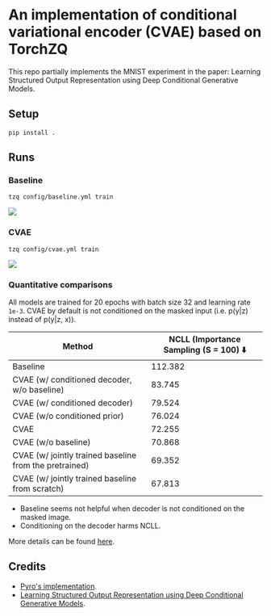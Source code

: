 # An implementation of conditional variational encoder (CVAE) based on TorchZQ

This repo partially implements the MNIST experiment in the paper: Learning Structured Output Representation using Deep Conditional Generative Models.

## Setup

```
pip install .
```

## Runs

### Baseline

```
tzq config/baseline.yml train
```

![](https://api.wandb.ai/files/enhuiz/tzq-cvae/1trw1cxc/media/images/generated_37500_0d09c87438665058c544.png)

### CVAE

```
tzq config/cvae.yml train
```

![](https://api.wandb.ai/files/enhuiz/tzq-cvae/nj7zwpbm/media/images/generated_37500_969349d3c67c75077138.png)

### Quantitative comparisons

All models are trained for 20 epochs with batch size 32 and learning rate `1e-3`. CVAE by default is not conditioned on the masked input (i.e. p(y|z) instead of p(y|z, x)).

| Method                                                 | NCLL (Importance Sampling (S = 100) ⬇️ |
| ------------------------------------------------------ | -------------------------------------- |
| Baseline                                               | 112.382                                |
| CVAE (w/ conditioned decoder, w/o baseline)            | 83.745                                 |
| CVAE (w/ conditioned decoder)                          | 79.524                                 |
| CVAE (w/o conditioned prior)                           | 76.024                                 |
| CVAE                                                   | 72.255                                 |
| CVAE (w/o baseline)                                    | 70.868                                 |
| CVAE (w/ jointly trained baseline from the pretrained) | 69.352                                 |
| CVAE (w/ jointly trained baseline from scratch)        | 67.813                                 |

- Baseline seems not helpful when decoder is not conditioned on the masked image.
- Conditioning on the decoder harms NCLL.

More details can be found [here](https://wandb.ai/enhuiz/tzq-cvae?workspace=user-enhuiz).

## Credits

- [Pyro's implementation](https://pyro.ai/examples/cvae.html#Baseline:-Deterministic-Neural-Network).
- [Learning Structured Output Representation using Deep Conditional Generative Models](https://proceedings.neurips.cc/paper/2015/file/8d55a249e6baa5c06772297520da2051-Paper.pdf).

